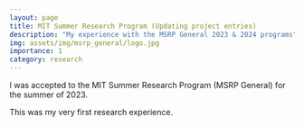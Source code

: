 ```yaml
---
layout: page
title: MIT Summer Research Program (Updating project entries)
description: "My experience with the MSRP General 2023 & 2024 programs"
img: assets/img/msrp_general/logo.jpg
importance: 1
category: research
---
```


I was accepted to the MIT Summer Research Program (MSRP General) for the summer of 2023.

This was my very first research experience.

<br>
